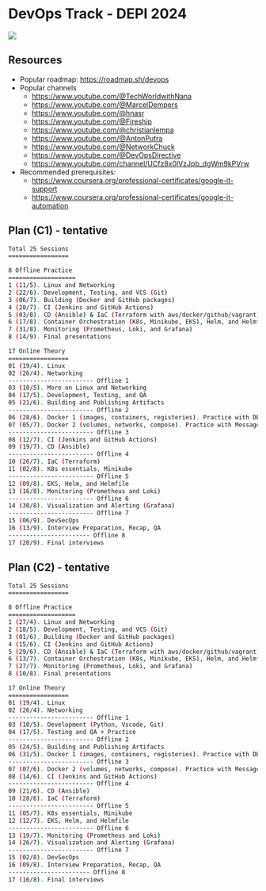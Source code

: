 # DevOps Track - DEPI 2024

![](https://i.imgur.com/MYzltxl.png)

## Resources

- Popular roadmap: https://roadmap.sh/devops
- Popular channels
  - https://www.youtube.com/@TechWorldwithNana
  - https://www.youtube.com/@MarcelDempers
  - https://www.youtube.com/@hnasr
  - https://www.youtube.com/@Fireship
  - https://www.youtube.com/@christianlempa
  - https://www.youtube.com/@AntonPutra
  - https://www.youtube.com/@NetworkChuck
  - https://www.youtube.com/@DevOpsDirective
  - https://www.youtube.com/channel/UCfz8x0lVzJpb_dgWm9kPVrw
- Recommended prerequisites:
  - https://www.coursera.org/professional-certificates/google-it-support
  - https://www.coursera.org/professional-certificates/google-it-automation

## Plan (C1) - tentative

```bash
Total 25 Sessions
=================

8 Offline Practice
===================
1 (11/5). Linux and Networking
2 (22/6). Development, Testing, and VCS (Git)
3 (06/7). Building (Docker and GitHub packages)
4 (20/7). CI (Jenkins and GitHub Actions)
5 (03/8). CD (Ansible) & IaC (Terraform with aws/docker/github/vagrant)
6 (17/8). Container Orchestration (K8s, Minikube, EKS), Helm, and Helmfile
7 (31/8). Monitoring (Prometheus, Loki, and Grafana)
8 (14/9). Final presentations

17 Online Theory
=================
01 (19/4). Linux
02 (26/4). Networking
------------------------ Offline 1
03 (10/5). More on Linux and Networking
04 (17/5). Development, Testing, and QA
05 (21/6). Building and Publishing Artifacts
------------------------ Offline 2
06 (28/6). Docker 1 (images, containers, registeries). Practice with DBs
07 (05/7). Docker 2 (volumes, networks, compose). Practice with Message Queues & RPC
------------------------ Offline 3
08 (12/7). CI (Jenkins and GitHub Actions)
09 (19/7). CD (Ansible)
------------------------ Offline 4
10 (26/7). IaC (Terraform)
11 (02/8). K8s essentials, Minikube
------------------------ Offline 5
12 (09/8). EKS, Helm, and Helmfile
13 (16/8). Monitoring (Prometheus and Loki)
------------------------ Offline 6
14 (30/8). Visualization and Alerting (Grafana)
------------------------ Offline 7
15 (06/9). DevSecOps
16 (13/9). Interview Preparation, Recap, QA
----------------------- Offline 8
17 (20/9). Final interviews
```



## Plan (C2) - tentative

```bash
Total 25 Sessions
=================

8 Offline Practice
===================
1 (27/4). Linux and Networking
2 (18/5). Development, Testing, and VCS (Git)
3 (01/6). Building (Docker and GitHub packages)
4 (15/6). CI (Jenkins and GitHub Actions)
5 (29/6). CD (Ansible) & IaC (Terraform with aws/docker/github/vagrant)
6 (13/7). Container Orchestration (K8s, Minikube, EKS), Helm, and Helmfile
7 (27/7). Monitoring (Prometheus, Loki, and Grafana)
8 (10/8). Final presentations

17 Online Theory
=================
01 (19/4). Linux
02 (26/4). Networking
------------------------ Offline 1
03 (10/5). Development (Python, Vscode, Git)
04 (17/5). Testing and QA + Practice
------------------------ Offline 2
05 (24/5). Building and Publishing Artifacts
06 (31/5). Docker 1 (images, containers, registeries). Practice with DBs
------------------------ Offline 3
07 (07/6). Docker 2 (volumes, networks, compose). Practice with Message Queues & RPC
08 (14/6). CI (Jenkins and GitHub Actions)
------------------------ Offline 4
09 (21/6). CD (Ansible)
10 (28/6). IaC (Terraform)
------------------------ Offline 5
11 (05/7). K8s essentials, Minikube
12 (12/7). EKS, Helm, and Helmfile
------------------------ Offline 6
13 (19/7). Monitoring (Prometheus and Loki)
14 (26/7). Visualization and Alerting (Grafana)
------------------------ Offline 7
15 (02/8). DevSecOps
16 (09/8). Interview Preparation, Recap, QA
----------------------- Offline 8
17 (16/8). Final interviews
```

